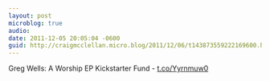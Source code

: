```yaml
---
layout: post
microblog: true
audio: 
date: 2011-12-05 20:05:04 -0600
guid: http://craigmcclellan.micro.blog/2011/12/06/t143873559222169600.html
---
```

Greg Wells: A Worship EP Kickstarter Fund - [t.co/Yyrnmuw0](http://t.co/Yyrnmuw0)
